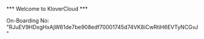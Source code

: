 *** Welcome to KloverCloud ***

On-Boarding No: &#34;RJuEV9HDxgHxAjW61de7be908edf70001745d74VK8iCwRtiH6EVTyNCGvJ&#34;
